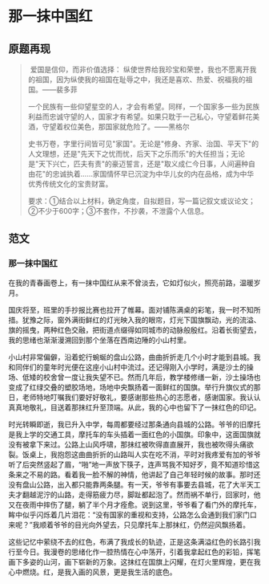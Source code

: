# 那一抹中国红

## 原题再现

> ​	爱国是信仰，而非价值选择： 纵使世界给我珍宝和荣誉，我也不愿离开我的祖国，因为纵使我的祖国在耻辱之中，我还是喜欢、热爱、祝福我的祖国。——裴多菲
>
> ​	一个民族有一些仰望星空的人，才会有希望。同样，一个国家多一些为民族利益而忠诚守望的人，国家才有希望。如果只耽于一己私心，守望着鲜花美酒，守望着权位美色，那国家就危险了。——黑格尔
>
> ​	史书万卷，字里行间皆可见"家国"。无论是"修身、齐家、治国、平天下"的人文理想，还是"先天下之忧而忧，后天下之乐而乐"的大任担当；无论是"天下兴亡，匹夫有责"的豪迈誓言，还是"取义成仁今日事，人间遍种自由花"的忠诚执着……家国情怀早已沉淀为中华儿女的内在品格，成为中华优秀传统文化的宝贵财富。
>
> ​	要求：①结合以上材料，确定角度，自拟题目，写一篇记叙文或议论文；②不少于600字；③不套作，不抄袭，不泄露个人信息。

## 范文

### 那一抹中国红

在我的青春画卷上，有一抹中国红从来不曾淡去，它如灯似火，照亮前路，温暖岁月。

国庆将至，班里的手抄报比赛也拉开了帷幕。面对铺陈满桌的彩笔，我一时不知所措。犹豫之际，窗外满街鲜红的灯光映入我的眼帘，灯光下国旗飘动，光的流溢、旗的摇曳，两种红色交融，把街道点缀得如同城市的动脉般殷红。沿着长街望去，我的思绪也渐渐漫溯回到那个坐落在西南边陲的小山村里。

小山村非常偏僻，沿着蛇行蜿蜒的盘山公路，曲曲折折走几个小时才能到县城。我和同伴们的童年时光便在这座小山村中流过。还记得刚入小学时，满是沙土的操场、低矮的校舍曾一度让我失望不已。然而几年后，教学楼修缮一新，沙土操场也变成了红绿交叠的塑胶场地，场地中央飘扬着一面鲜红的国旗。举行升旗仪式的那日，老师特地叮嘱我们要好好敬礼，要感谢那些热心的志愿者，感谢国家。我认认真真地敬礼，目送着那抹红升至顶端。从此，我的心中也留下了一抹红色的印记。

时光转瞬即逝，我已升入中学，每周都要经过那条通向县城的公路。爷爷的旧摩托是我上学的交通工具，摩托车的车头插着一面红色的小国旗。印象中，这面国旗就没有被拿下来过。公路上山风呼啸，那抹红被吹得直直展开，我也被吹得头痛欲裂。饭桌上，我抱怨这曲曲折折的山路叫人实在吃不消，平时对我疼爱有加的爷爷听了后突然竖起了眉，“啪”地一声放下筷子，连声骂我不知好歹，竟不知道珍惜这条来之不易的路。看着我一脸不解的神情，他讲起了自己年轻时候的故事。那时还没有盘山公路，出入都只能靠两条腿。有一天，爷爷有事要去县城，花了大半天工夫才翻越泥泞的山路，走得筋疲力尽，脚趾都起泡了。然而祸不单行，回家时，他又在夜雨中摔伤了腿，躺了半个月才痊愈。说到这里，爷爷看了看门外的摩托车，眸中似乎闪烁着几片泪花：“没有国家的重视和支持，公路怎么会通到我们家门口来呢？”我顺着爷爷的目光向外望去，只见摩托车上那抹红，仍然迎风飘扬着。

这些记忆中萦绕不去的红色，布满了我成长的轨迹，正是这条满溢红色的长路引我行至今日。我漫卷的思绪化作一腔热情在心中荡开，引着我拿起红色的彩铅，挥笔画下多姿的山河，画下崭新的万象。这抹红在国旗上闪耀，在灯火里辉煌，更在我心中燃烧。红，是我入画的风景，更是我生活的底色。